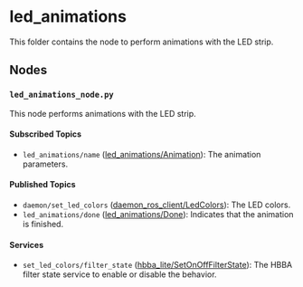 # led_animations

This folder contains the node to perform animations with the LED strip.

## Nodes

### `led_animations_node.py`

This node performs animations with the LED strip.

#### Subscribed Topics

- `led_animations/name` ([led_animations/Animation](msg/Animation.msg)): The animation parameters.

#### Published Topics

- `daemon/set_led_colors` ([daemon_ros_client/LedColors](../../daemon_ros_client/msg/LedColors.msg)): The LED colors.
- `led_animations/done` ([led_animations/Done](msg/Done.msg)): Indicates that the animation is finished.

#### Services

- `set_led_colors/filter_state` ([hbba_lite/SetOnOffFilterState](../../hbba_lite/srv/SetOnOffFilterState.srv)): The HBBA filter
  state service to enable or disable the behavior.
